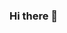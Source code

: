### Hi there 👋

<!--
Hi, Welcome to my GitHub profile! I'm Heitor Nunes, just a beginner development student.
	&#128526; - 
-->
